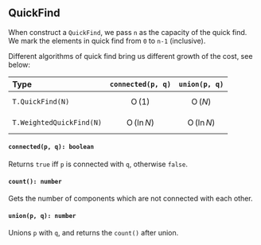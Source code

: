 <a name="t"></a>

<a name="quickfind"></a>
## QuickFind
When construct a `QuickFind`, we pass `n` as the capacity of the quick find. 
We mark the elements in quick find from `0` to `n-1` (inclusive).

Different algorithms of quick find bring us different growth of the cost, see below:

Type | `connected(p, q)` | `union(p, q)`
:----|:-----------------:|:-------------
`T.QuickFind(N)` | $$\operatorname{O}(1)$$ | $$\operatorname{O}(N)$$
`T.WeightedQuickFind(N)` | $$\operatorname{O}(\ln N)$$ | $$\operatorname{O}(\ln N)$$

#### `connected(p, q): boolean`
Returns `true` iff `p` is connected with `q`, otherwise `false`.
#### `count(): number`
Gets the number of components which are not connected with each other.
#### `union(p, q): number`
Unions `p` with `q`, and returns the `count()` after union.

<!--[Back to top](#t)-->